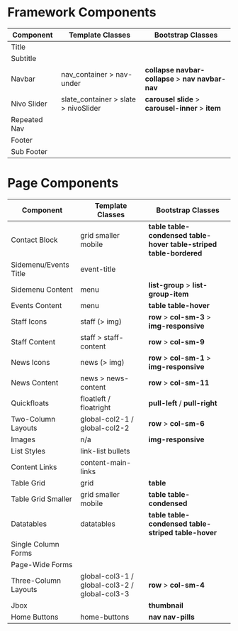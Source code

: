 # Framework Components

<table>
	<thead>
		<th>Component</th>
		<th>Template Classes</th>
		<th>Bootstrap Classes</th>
	</thead>
	<tbody>
		<tr>
			<td>Title</td>
			<td></td>
			<td><b></b></td>
		</tr>
		<tr>
			<td>Subtitle</td>
			<td></td>
			<td><b></b></td>
		</tr>
		<tr>
			<td>Navbar</td>
			<td>nav_container &gt; nav-under</td>
			<td><b>collapse navbar-collapse</b> &gt; <b>nav navbar-nav</b></td>
		</tr>
		<tr>
			<td>Nivo Slider</td>
			<td>slate_container &gt; slate &gt; nivoSlider</td>
			<td><b>carousel slide</b> &gt; <b>carousel-inner</b> &gt; <b>item</b></td>
		</tr>
		<tr>
			<td>Repeated Nav</td>
			<td></td>
			<td><b></b></td>
		</tr>
		<tr>
			<td>Footer</td>
			<td></td>
			<td><b></b></td>
		</tr>
		<tr>
			<td>Sub Footer</td>
			<td></td>
			<td><b></b></td>
		</tr>
	</tbody>
</table>

# Page Components
<table>
	<thead>
		<th>Component</th>
		<th>Template Classes</th>
		<th>Bootstrap Classes</th>
	</thead>
	<tbody>
		<tr>
			<td>Contact Block</td>
			<td>grid smaller mobile</td>
			<td><b>table table-condensed table-hover table-striped table-bordered</b></td>
		</tr>
		<tr>
			<td>Sidemenu/Events Title</td>
			<td>event-title</td>
			<td></td>
		</tr>
		<tr>
			<td>Sidemenu Content</td>
			<td>menu</td>
			<td><b>list-group</b> &gt; <b>list-group-item</b></td>
		</tr>
		<tr>
			<td>Events Content</td>
			<td>menu</td>
			<td><b>table table-hover</b></td>
		</tr>
		<tr>
			<td>Staff Icons</td>
			<td>staff (&gt; img)</td>
			<td><b>row</b> &gt; <b>col-sm-3</b> &gt; <b>img-responsive</b></td>
		</tr>
		<tr>
			<td>Staff Content</td>
			<td>staff &gt; staff-content</td>
			<td><b>row</b> &gt; <b>col-sm-9</b></td>
		</tr>
		<tr>
			<td>News Icons</td>
			<td>news (&gt; img)</td>
			<td><b>row</b> &gt; <b>col-sm-1</b> &gt; <b>img-responsive</b></td>
		</tr>
		<tr>
			<td>News Content</td>
			<td>news &gt; news-content</td>
			<td><b>row</b> &gt; <b>col-sm-11</b></td>
		</tr>
		<tr>
			<td>Quickfloats</td>
			<td>floatleft / floatright</td>
			<td><b>pull-left</b> / <b>pull-right</b></td>
		</tr>
		<tr>
			<td>Two-Column Layouts</td>
			<td>global-col2-1 / global-col2-2</td>
			<td><b>row</b> &gt; <b>col-sm-6</b></td>
		</tr>
		<tr>
			<td>Images</td>
			<td>n/a</td>
			<td><b>img-responsive</b></td>
		</tr>
		<tr>
			<td>List Styles</td>
			<td>link-list bullets</td>
			<td><b></b></td>
		</tr>
		<tr>
			<td>Content Links</td>
			<td>content-main-links</td>
			<td><b></b></td>
		</tr>
		<tr>
			<td>Table Grid</td>
			<td>grid</td>
			<td><b>table</b></td>
		</tr>
		<tr>
			<td>Table Grid Smaller</td>
			<td>grid smaller mobile</td>
			<td><b>table table-condensed</b></td>
		</tr>
		<tr>
			<td>Datatables</td>
			<td>datatables</td>
			<td><b>table table-condensed table-striped table-hover</b></td>
		</tr>
		<tr>
			<td>Single Column Forms</td>
			<td></td>
			<td><b></b></td>
		</tr>
		<tr>
			<td>Page-Wide Forms</td>
			<td></td>
			<td><b></b></td>
		</tr>
		<tr>
			<td>Three-Column Layouts</td>
			<td>global-col3-1 / global-col3-2 / global-col3-3</td>
			<td><b>row</b> &gt; <b>col-sm-4</b></td>
		</tr>
		<tr>
			<td>Jbox</td>
			<td></td>
			<td><b>thumbnail</b></td>
		</tr>
		<tr>
			<td>Home Buttons</td>
			<td>home-buttons</td>
			<td><b>nav nav-pills</b></td>
		</tr>
	</tbody>
</table>
